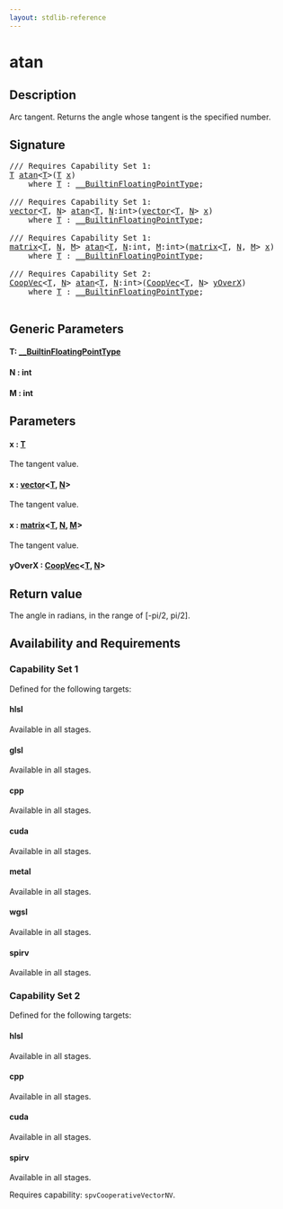 ```yaml
---
layout: stdlib-reference
---
```


# atan

## Description

Arc tangent. Returns the angle whose tangent is the specified number.



## Signature 

<pre>
/// Requires Capability Set 1:
<a href="atan.html#typeparam-T" class="code_type">T</a> <a href="atan.html">atan</a>&lt;<a href="atan.html#typeparam-T" class="code_type">T</a>&gt;(<a href="atan.html#typeparam-T" class="code_type">T</a> <a href="atan.html#decl-x" class="code_param">x</a>)
    <span class='code_keyword'>where</span> <a href="atan.html#typeparam-T" class="code_type">T</a> : <a href="../interfaces/0_builtinfloatingpointtype-029hm/index.html" class="code_type">__BuiltinFloatingPointType</a>;

/// Requires Capability Set 1:
<a href="../types/vector/index.html" class="code_type">vector</a>&lt;<a href="atan.html#typeparam-T" class="code_type">T</a>, <a href="atan.html#decl-N" class="code_var">N</a>&gt; <a href="atan.html">atan</a>&lt;<a href="atan.html#typeparam-T" class="code_type">T</a>, <a href="atan.html#decl-N" class="code_var">N</a>:<span class="code_keyword">int</span>&gt;(<a href="../types/vector/index.html" class="code_type">vector</a>&lt;<a href="atan.html#typeparam-T" class="code_type">T</a>, <a href="atan.html#decl-N" class="code_var">N</a>&gt; <a href="atan.html#decl-x" class="code_param">x</a>)
    <span class='code_keyword'>where</span> <a href="atan.html#typeparam-T" class="code_type">T</a> : <a href="../interfaces/0_builtinfloatingpointtype-029hm/index.html" class="code_type">__BuiltinFloatingPointType</a>;

/// Requires Capability Set 1:
<a href="../types/matrix/index.html" class="code_type">matrix</a>&lt;<a href="atan.html#typeparam-T" class="code_type">T</a>, <a href="atan.html#decl-N" class="code_var">N</a>, <a href="atan.html#decl-M" class="code_var">M</a>&gt; <a href="atan.html">atan</a>&lt;<a href="atan.html#typeparam-T" class="code_type">T</a>, <a href="atan.html#decl-N" class="code_var">N</a>:<span class="code_keyword">int</span>, <a href="atan.html#decl-M" class="code_var">M</a>:<span class="code_keyword">int</span>&gt;(<a href="../types/matrix/index.html" class="code_type">matrix</a>&lt;<a href="atan.html#typeparam-T" class="code_type">T</a>, <a href="atan.html#decl-N" class="code_var">N</a>, <a href="atan.html#decl-M" class="code_var">M</a>&gt; <a href="atan.html#decl-x" class="code_param">x</a>)
    <span class='code_keyword'>where</span> <a href="atan.html#typeparam-T" class="code_type">T</a> : <a href="../interfaces/0_builtinfloatingpointtype-029hm/index.html" class="code_type">__BuiltinFloatingPointType</a>;

/// Requires Capability Set 2:
<a href="../types/coopvec-04/index.html" class="code_type">CoopVec</a>&lt;<a href="atan.html#typeparam-T" class="code_type">T</a>, <a href="atan.html#decl-N" class="code_var">N</a>&gt; <a href="atan.html">atan</a>&lt;<a href="atan.html#typeparam-T" class="code_type">T</a>, <a href="atan.html#decl-N" class="code_var">N</a>:<span class="code_keyword">int</span>&gt;(<a href="../types/coopvec-04/index.html" class="code_type">CoopVec</a>&lt;<a href="atan.html#typeparam-T" class="code_type">T</a>, <a href="atan.html#decl-N" class="code_var">N</a>&gt; <a href="atan.html#decl-yOverX" class="code_param">yOverX</a>)
    <span class='code_keyword'>where</span> <a href="atan.html#typeparam-T" class="code_type">T</a> : <a href="../interfaces/0_builtinfloatingpointtype-029hm/index.html" class="code_type">__BuiltinFloatingPointType</a>;

</pre>

## Generic Parameters

####  <a id="typeparam-T"></a>T: [\_\_BuiltinFloatingPointType](../interfaces/0_builtinfloatingpointtype-029hm/index.html)
####  <a id="decl-N"></a>N  : int
####  <a id="decl-M"></a>M  : int

## Parameters

####  <a id="decl-x"></a>x  : [T](atan.html#typeparam-T)
The tangent value.

####  <a id="decl-x"></a>x  : [vector](../types/vector/index.html)\<[T](../types/vector/index.html#typeparam-T), [N](../types/vector/index.html#decl-N)\>
The tangent value.

####  <a id="decl-x"></a>x  : [matrix](../types/matrix/index.html)\<[T](.html), [N](../types/matrix/index.html#decl-N), [M](../types/matrix/index.html#decl-M)\>
The tangent value.

####  <a id="decl-yOverX"></a>yOverX  : [CoopVec](../types/coopvec-04/index.html)\<[T](../types/coopvec-04/index.html#typeparam-T), [N](../types/coopvec-04/index.html#decl-N)\>

## Return value
The angle in radians, in the range of [-pi/2, pi/2].


## Availability and Requirements

### Capability Set 1

Defined for the following targets:

#### hlsl
Available in all stages.

#### glsl
Available in all stages.

#### cpp
Available in all stages.

#### cuda
Available in all stages.

#### metal
Available in all stages.

#### wgsl
Available in all stages.

#### spirv
Available in all stages.


### Capability Set 2

Defined for the following targets:

#### hlsl
Available in all stages.

#### cpp
Available in all stages.

#### cuda
Available in all stages.

#### spirv
Available in all stages.

Requires capability: `spvCooperativeVectorNV`.


